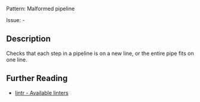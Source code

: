 Pattern: Malformed pipeline

Issue: -

## Description

Checks that each step in a pipeline is on a new line, or the entire pipe fits on one line.

## Further Reading

* [lintr - Available linters](https://github.com/jimhester/lintr#available-linters)